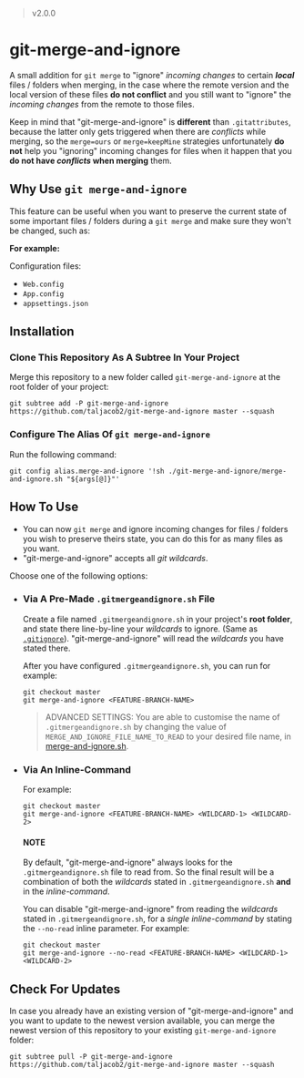 > v2.0.0

# git-merge-and-ignore

A small addition for `git merge` to "ignore" *incoming changes* to certain ***local*** files / folders when merging, in the case where the remote version and the local version of these files **do not conflict** and you still want to "ignore" the *incoming changes* from the remote to those files.

Keep in mind that "git-merge-and-ignore" is **different** than `.gitattributes`, because the latter only gets triggered when there are *conflicts* while merging, so the `merge=ours` or `merge=keepMine` strategies unfortunately **do not** help you "ignoring" incoming changes for files when it happen that you **do not have *conflicts* when merging** them.

## Why Use `git merge-and-ignore`

This feature can be useful when you want to preserve the current state of some important files / folders during a `git merge` and make sure they won't be changed, such as:

**For example:**

Configuration files:
- `Web.config`
- `App.config`
- `appsettings.json`

## Installation

### Clone This Repository As A Subtree In Your Project

Merge this repository to a new folder called `git-merge-and-ignore` at the root folder of your project:
```
git subtree add -P git-merge-and-ignore https://github.com/taljacob2/git-merge-and-ignore master --squash
```

### Configure The Alias Of `git merge-and-ignore`

Run the following command:
```
git config alias.merge-and-ignore '!sh ./git-merge-and-ignore/merge-and-ignore.sh "${args[@]}"'
```

## How To Use

- You can now `git merge` and ignore incoming changes for files / folders you wish to preserve theirs state, you can do this for as many files as you want.
- "git-merge-and-ignore" accepts all *git wildcards*.

Choose one of the following options:

- ### Via A Pre-Made `.gitmergeandignore.sh` File

    Create a file named `.gitmergeandignore.sh` in your project's **root folder**, and state there line-by-line your *wildcards* to ignore. (Same as [`.gitignore`](https://git-scm.com/docs/gitignore)).
    "git-merge-and-ignore" will read the *wildcards* you have stated there.

    After you have configured `.gitmergeandignore.sh`, you can run for example:
    ```
    git checkout master
    git merge-and-ignore <FEATURE-BRANCH-NAME>
    ```

    > ADVANCED SETTINGS: You are able to customise the name of `.gitmergeandignore.sh` by changing the value of `MERGE_AND_IGNORE_FILE_NAME_TO_READ` to your desired file name, in [merge-and-ignore.sh](merge-and-ignore.sh).

- ### Via An Inline-Command

    For example:
    ```
    git checkout master
    git merge-and-ignore <FEATURE-BRANCH-NAME> <WILDCARD-1> <WILDCARD-2>
    ```

    #### NOTE

    By default, "git-merge-and-ignore" always looks for the `.gitmergeandignore.sh` file to read from.
    So the final result will be a combination of both the *wildcards* stated in `.gitmergeandignore.sh` **and** in the *inline-command*.

    You can disable "git-merge-and-ignore" from reading the *wildcards* stated in `.gitmergeandignore.sh`, for a *single inline-command* by stating the `--no-read` inline parameter.
    For example:
    ```
    git checkout master
    git merge-and-ignore --no-read <FEATURE-BRANCH-NAME> <WILDCARD-1> <WILDCARD-2>
    ```

## Check For Updates

In case you already have an existing version of "git-merge-and-ignore" and you want to update to the newest version available,
you can merge the newest version of this repository to your existing `git-merge-and-ignore` folder:
```
git subtree pull -P git-merge-and-ignore https://github.com/taljacob2/git-merge-and-ignore master --squash
```
